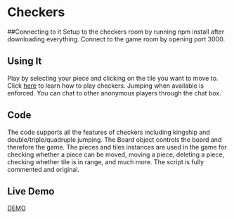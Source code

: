 # Checkers

##Connecting to it
Setup to the checkers room by running npm install after downloading everything.
Connect to the game room by opening port 3000.

## Using It
Play by selecting your piece and clicking on the tile you want to move to. Click [here](http://www.itsyourturn.com/t_helptopic2030.html) to learn how to play checkers. Jumping when available is enforced.
You can chat to other anonymous players through the chat box.

## Code
The code supports all the features of checkers including kingship and double/triple/quadruple jumping. The Board object controls the board and therefore the game. The pieces and tiles instances are used in the game for checking whether a piece can be moved, moving a piece, deleting a piece, checking whether tile is in range, and much more. The script is fully commented and original.


## Live Demo
[DEMO](http://github.com/debrahj/japhet_checkers/index.html)
